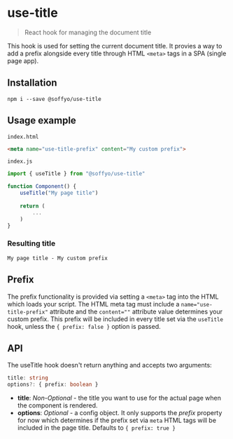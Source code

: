 # use-title
>React hook for managing the document title

This hook is used for setting the current document title. It provies a way to add a prefix alongside every title through HTML `<meta>` tags in a SPA (single page app).

## Installation

```
npm i --save @soffyo/use-title
```

## Usage example

`index.html`
```html
<meta name="use-title-prefix" content="My custom prefix">
```

`index.js`
```javascript
import { useTitle } from "@soffyo/use-title"

function Component() {
    useTitle("My page title")
    
    return (
        ...
    )
}
```
### Resulting title

``` 
My page title - My custom prefix 
```

## Prefix

The prefix functionality is provided via setting a `<meta>` tag into the HTML which loads your script. The HTML meta tag must include a `name="use-title-prefix"` attribute and the `content=""` attribute value determines your custom prefix. This prefix will be included in every title set via the `useTitle` hook, unless the `{ prefix: false }` option is passed. 

## API

The useTitle hook doesn't return anything and accepts two arguments:

```typescript
title: string
options?: { prefix: boolean }
```

+ **title**: *Non-Optional* - the title you want to use for the actual page when the component is rendered.
+ **options**: *Optional* - a config object. It only supports the *prefix* property for now which determines if the prefix set via `meta` HTML tags will be included in the page title. Defaults to `{ prefix: true }`



